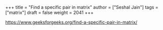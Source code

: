+++
title = "Find a specific pair in matrix"
author = ["Seshal Jain"]
tags = ["matrix"]
draft = false
weight = 2041
+++

<https://www.geeksforgeeks.org/find-a-specific-pair-in-matrix/>
